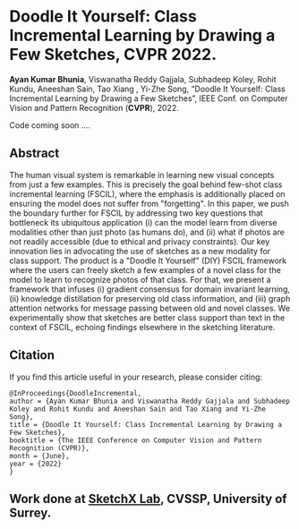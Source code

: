 # Doodle It Yourself: Class Incremental Learning by Drawing a Few Sketches, CVPR 2022.
**Ayan Kumar Bhunia**, Viswanatha Reddy Gajjala, Subhadeep Koley, Rohit Kundu, Aneeshan Sain, Tao Xiang , Yi-Zhe Song, “Doodle It Yourself: Class Incremental Learning by Drawing a Few Sketches”, IEEE Conf. on Computer Vision and Pattern Recognition (**CVPR**), 2022.

Code coming soon ....


## Abstract
The human visual system is remarkable in learning new visual concepts from just a few examples. This is precisely the goal behind few-shot class incremental learning (FSCIL), where the emphasis is additionally placed on ensuring the model does not suffer from "forgetting". In this paper, we push the boundary further for FSCIL by addressing two key questions that bottleneck its ubiquitous application (i) can the model learn from diverse modalities other than just photo (as humans do), and (ii) what if photos are not readily accessible (due to ethical and privacy constraints). Our key innovation lies in advocating the use of sketches as a new modality for class support. The product is a "Doodle It Yourself" (DIY) FSCIL framework where the users can freely sketch a few examples of a novel class for the model to learn to recognize photos of that class. For that, we present a framework that infuses (i) gradient consensus for domain invariant learning, (ii) knowledge distillation for preserving old class information, and (iii) graph attention networks for message passing between old and novel classes. We experimentally show that sketches are better class support than text in the context of FSCIL, echoing findings elsewhere in the sketching literature.


## Citation

If you find this article useful in your research, please consider citing:
```
@InProceedings{DoodleIncremental,
author = {Ayan Kumar Bhunia and Viswanatha Reddy Gajjala and Subhadeep Koley and Rohit Kundu and Aneeshan Sain and Tao Xiang and Yi-Zhe Song},
title = {Doodle It Yourself: Class Incremental Learning by Drawing a Few Sketches},
booktitle = {The IEEE Conference on Computer Vision and Pattern Recognition (CVPR)},
month = {June},
year = {2022}
}
```
## Work done at [SketchX Lab](http://sketchx.ai/), CVSSP, University of Surrey. 
